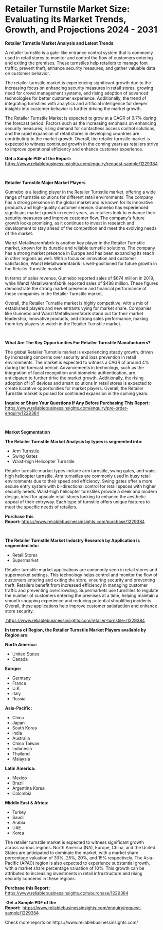 <p><h1>Retailer Turnstile Market Size: Evaluating its Market Trends, Growth, and Projections 2024 - 2031</h1></p><p><strong>Retailer Turnstile Market Analysis and Latest Trends</strong></p>
<p><p>A retailer turnstile is a gate-like entrance control system that is commonly used in retail stores to monitor and control the flow of customers entering and exiting the premises. These turnstiles help retailers to manage foot traffic, prevent theft, enhance security measures, and gather valuable data on customer behavior.</p><p>The retailer turnstile market is experiencing significant growth due to the increasing focus on enhancing security measures in retail stores, growing need for crowd management systems, and rising adoption of advanced technologies for better customer experience. Additionally, the trend of integrating turnstiles with analytics and artificial intelligence for deeper insights into customer behavior is further driving the market growth.</p><p>The Retailer Turnstile Market is expected to grow at a CAGR of 9.7% during the forecast period. Factors such as the increasing emphasis on enhancing security measures, rising demand for contactless access control solutions, and the rapid expansion of retail stores in developing countries are contributing to the market growth. Overall, the retailer turnstile market is expected to witness continued growth in the coming years as retailers strive to improve operational efficiency and enhance customer experience.</p></p>
<p><strong>Get a Sample PDF of the Report:&nbsp;</strong> <a href="https://www.reliablebusinessinsights.com/enquiry/request-sample/1229384">https://www.reliablebusinessinsights.com/enquiry/request-sample/1229384</a></p>
<p>&nbsp;</p>
<p><strong>Retailer Turnstile Major Market Players</strong></p>
<p><p>Gunnebo is a leading player in the Retailer Turnstile market, offering a wide range of turnstile solutions for different retail environments. The company has a strong presence in the global market and is known for its innovative products and high-quality customer service. Gunnebo has experienced significant market growth in recent years, as retailers look to enhance their security measures and improve customer flow. The company's future growth looks promising, as it continues to invest in research and development to stay ahead of the competition and meet the evolving needs of the market.</p><p>Wanzl Metallwarenfabrik is another key player in the Retailer Turnstile market, known for its durable and reliable turnstile solutions. The company has a strong market presence in Europe and has been expanding its reach in other regions as well. With a focus on innovation and customer satisfaction, Wanzl Metallwarenfabrik is well-positioned for future growth in the Retailer Turnstile market.</p><p>In terms of sales revenue, Gunnebo reported sales of $674 million in 2019, while Wanzl Metallwarenfabrik reported sales of $488 million. These figures demonstrate the strong market presence and financial performance of these companies in the Retailer Turnstile market.</p><p>Overall, the Retailer Turnstile market is highly competitive, with a mix of established players and new entrants vying for market share. Companies like Gunnebo and Wanzl Metallwarenfabrik stand out for their market leadership, innovative products, and strong sales performance, making them key players to watch in the Retailer Turnstile market.</p></p>
<p>&nbsp;</p>
<p><strong>What Are The Key Opportunities For Retailer Turnstile Manufacturers?</strong></p>
<p><p>The global Retailer Turnstile market is experiencing steady growth, driven by increasing concerns over security and loss prevention in retail environments. The market is expected to witness a CAGR of around 4% during the forecast period. Advancements in technology, such as the integration of facial recognition and biometric authentication, are anticipated to further drive the market growth. Additionally, the rising adoption of IoT devices and smart solutions in retail stores is expected to create lucrative opportunities for market players. Overall, the Retailer Turnstile market is poised for continued expansion in the coming years.</p></p>
<p><strong>Inquire or Share Your Questions If Any Before Purchasing This Report:</strong> <a href="https://www.reliablebusinessinsights.com/enquiry/pre-order-enquiry/1229384">https://www.reliablebusinessinsights.com/enquiry/pre-order-enquiry/1229384</a></p>
<p>&nbsp;</p>
<p><strong>Market Segmentation</strong></p>
<p><strong>The Retailer Turnstile Market Analysis by types is segmented into:</strong></p>
<p><ul><li>Arm Turnstile</li><li>Swing Gates</li><li>Waist-high Helicopter Turnstile</li></ul></p>
<p><p>Retailer turnstile market types include arm turnstile, swing gates, and waist-high helicopter turnstile. Arm turnstiles are commonly used in busy retail environments due to their speed and efficiency. Swing gates offer a more secure entry system with bi-directional control for retail spaces with higher security needs. Waist-high helicopter turnstiles provide a sleek and modern design, ideal for upscale retail stores looking to enhance the aesthetic appeal of their entryway. Each type of turnstile offers unique features to meet the specific needs of retailers.</p></p>
<p><strong>Purchase this Report:&nbsp;</strong><a href="https://www.reliablebusinessinsights.com/purchase/1229384">https://www.reliablebusinessinsights.com/purchase/1229384</a></p>
<p>&nbsp;</p>
<p><strong>The Retailer Turnstile Market Industry Research by Application is segmented into:</strong></p>
<p><ul><li>Retail Stores</li><li>Supermarket</li></ul></p>
<p><p>Retailer turnstile market applications are commonly seen in retail stores and supermarket settings. This technology helps control and monitor the flow of customers entering and exiting the store, ensuring security and preventing theft. Retailers benefit from increased efficiency in managing customer traffic and preventing overcrowding. Supermarkets use turnstiles to regulate the number of customers entering the premises at a time, helping maintain a smooth shopping experience and reducing potential shoplifting incidents. Overall, these applications help improve customer satisfaction and enhance store security.</p></p>
<p><a href="https://www.reliablebusinessinsights.com/retailer-turnstile-r1229384">&nbsp;https://www.reliablebusinessinsights.com/retailer-turnstile-r1229384</a></p>
<p><strong>In terms of Region, the Retailer Turnstile Market Players available by Region are:</strong></p>
<p>
    <p> <strong> North America: </strong>
        <ul>
            <li>United States</li>
            <li>Canada</li>
        </ul>
        </p> 
    <p> <strong> Europe: </strong>
        <ul>
            <li>Germany</li>
            <li>France</li>
            <li>U.K.</li>
            <li>Italy</li>
            <li>Russia</li>
        </ul>
        </p> 
    <p> <strong> Asia-Pacific: </strong>
        <ul>
            <li>China</li>
            <li>Japan</li>
            <li>South Korea</li>
            <li>India</li>
            <li>Australia</li>
            <li>China Taiwan</li>
            <li>Indonesia</li>
            <li>Thailand</li>
            <li>Malaysia</li>
        </ul>
        </p> 
    <p> <strong> Latin America: </strong>
        <ul>
            <li>Mexico</li>
            <li>Brazil</li>
            <li>Argentina Korea</li>
            <li>Colombia</li>
        </ul>
        </p> 
    <p> <strong> Middle East & Africa: </strong>
        <ul>
            <li>Turkey</li>
            <li>Saudi</li>
            <li>Arabia</li>
            <li>UAE</li>
            <li>Korea</li>
        </ul>
    </p>
    </p>
<p><p>The retailer turnstile market is expected to witness significant growth across various regions. North America (NA), Europe, China, and the United States are anticipated to dominate the market, with a market share percentage valuation of 30%, 25%, 20%, and 15% respectively. The Asia-Pacific (APAC) region is also expected to experience substantial growth, with a market share percentage valuation of 10%. This growth can be attributed to increasing investments in retail infrastructure and rising security concerns in these regions.</p></p>
<p><strong>Purchase this Report: </strong><a href="https://www.reliablebusinessinsights.com/purchase/1229384">https://www.reliablebusinessinsights.com/purchase/1229384</a></p>
<p>&nbsp;<strong>Get a Sample PDF of the Report:&nbsp;&nbsp;</strong><a href="https://www.reliablebusinessinsights.com/enquiry/request-sample/1229384">https://www.reliablebusinessinsights.com/enquiry/request-sample/1229384</a></p>
<p><strong></strong></p>
<p>Check more reports on https://www.reliablebusinessinsights.com/</p>